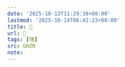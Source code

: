 ```yaml
---
date: '2025-10-13T11:29:38+08:00'
lastmod: '2025-10-14T06:42:23+08:00'
title: 󰢜
url: 󰢜
tags: [犗]
src: GHZR
note:
---
```

